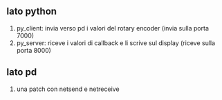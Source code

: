## lato python

1.  py_client: invia verso pd i valori del rotary encoder (invia sulla porta 7000)
2.  py_server: riceve i valori di callback e li scrive sul display (riceve sulla porta 8000)

## lato pd

1. una patch con netsend e netreceive